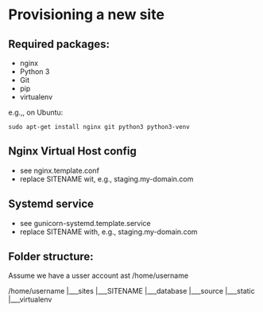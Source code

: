 Provisioning a new site
=======================

## Required packages:

* nginx
* Python 3
* Git
* pip
* virtualenv

e.g.,, on Ubuntu:
    
    sudo apt-get install nginx git python3 python3-venv

## Nginx Virtual Host config

* see nginx.template.conf
* replace SITENAME wit, e.g., staging.my-domain.com

## Systemd service

* see gunicorn-systemd.template.service
* replace SITENAME with, e.g., staging.my-domain.com

## Folder structure:
Assume we have a usser account ast /home/username

/home/username
|___sites
    |___SITENAME
        |___database
        |___source
        |___static
        |___virtualenv
